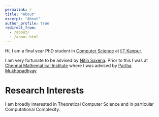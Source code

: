 ```yaml
---
permalink: /
title: "About"
excerpt: "About"
author_profile: true
redirect_from: 
  - /about/
  - /about.html
---
```


Hi, I am a final year PhD student in [Computer Science](https://www.cse.iitk.ac.in/) at [IIT Kanpur](https://www.iitk.ac.in/).

I am very fortunate to be advised by [Nitin Saxena](https://www.cse.iitk.ac.in/users/nitin/). Prior to this I was at [Chennai Mathematical Institute](https://www.cmi.ac.in/) where I was advised by [Partha Mukhopadhyay](https://www.cmi.ac.in/~partham/)


Research Interests
======
I am broadly interested in Theoretical Computer Science and in particular Computational Complexity. 
